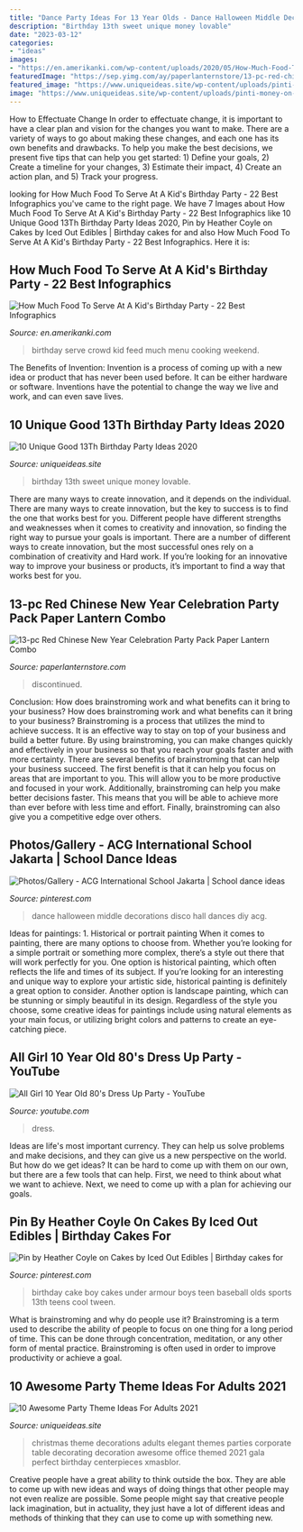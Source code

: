 ```yaml
---
title: "Dance Party Ideas For 13 Year Olds - Dance Halloween Middle Decorations Disco Hall Dances Diy Acg"
description: "Birthday 13th sweet unique money lovable"
date: "2023-03-12"
categories:
- "ideas"
images:
- "https://en.amerikanki.com/wp-content/uploads/2020/05/How-Much-Food-To-Serve-At-A-Kids-Birthday-Party.jpg"
featuredImage: "https://sep.yimg.com/ay/paperlanternstore/13-pc-red-chinese-new-year-celebration-party-pack-paper-lantern-combo-set-9.jpg"
featured_image: "https://www.uniqueideas.site/wp-content/uploads/pinti-money-on-cah-day-pinterest-birthdays-sweet-16-7.jpg"
image: "https://www.uniqueideas.site/wp-content/uploads/pinti-money-on-cah-day-pinterest-birthdays-sweet-16-7.jpg"
---
```



How to Effectuate Change
In order to effectuate change, it is important to have a clear plan and vision for the changes you want to make. There are a variety of ways to go about making these changes, and each one has its own benefits and drawbacks. To help you make the best decisions, we present five tips that can help you get started: 1) Define your goals, 2) Create a timeline for your changes, 3) Estimate their impact, 4) Create an action plan, and 5) Track your progress.

	

		
looking for How Much Food To Serve At A Kid&#039;s Birthday Party - 22 Best Infographics you've came to the right page. We have 7 Images about How Much Food To Serve At A Kid&#039;s Birthday Party - 22 Best Infographics like 10 Unique Good 13Th Birthday Party Ideas 2020, Pin by Heather Coyle on Cakes by Iced Out Edibles | Birthday cakes for and also How Much Food To Serve At A Kid&#039;s Birthday Party - 22 Best Infographics. Here it is:
		
    
## How Much Food To Serve At A Kid&#039;s Birthday Party - 22 Best Infographics

<img loading=lazy src="https://en.amerikanki.com/wp-content/uploads/2020/05/How-Much-Food-To-Serve-At-A-Kids-Birthday-Party.jpg" onerror="this.onerror=null;this.src='https://tse1.mm.bing.net/th?id=OIP.6QVpca5OGuD_5JA8_IyI6wHaRY&amp;pid=15.1';" alt="How Much Food To Serve At A Kid&#039;s Birthday Party - 22 Best Infographics">

_Source: en.amerikanki.com_

>birthday serve crowd kid feed much menu cooking weekend. 

	

The Benefits of Invention:
Invention is a process of coming up with a new idea or product that has never been used before. It can be either hardware or software. Inventions have the potential to change the way we live and work, and can even save lives.

    
## 10 Unique Good 13Th Birthday Party Ideas 2020

<img loading=lazy src="https://www.uniqueideas.site/wp-content/uploads/pinti-money-on-cah-day-pinterest-birthdays-sweet-16-7.jpg" onerror="this.onerror=null;this.src='https://tse1.mm.bing.net/th?id=OIP.wt4JYcX48nd4NyxtSCch2AHaJL&amp;pid=15.1';" alt="10 Unique Good 13Th Birthday Party Ideas 2020">

_Source: uniqueideas.site_

>birthday 13th sweet unique money lovable. 

	

There are many ways to create innovation, and it depends on the individual.
There are many ways to create innovation, but the key to success is to find the one that works best for you. Different people have different strengths and weaknesses when it comes to creativity and innovation, so finding the right way to pursue your goals is important. There are a number of different ways to create innovation, but the most successful ones rely on a combination of creativity and Hard work. If you’re looking for an innovative way to improve your business or products, it’s important to find a way that works best for you.

    
## 13-pc Red Chinese New Year Celebration Party Pack Paper Lantern Combo

<img loading=lazy src="https://sep.yimg.com/ay/paperlanternstore/13-pc-red-chinese-new-year-celebration-party-pack-paper-lantern-combo-set-9.jpg" onerror="this.onerror=null;this.src='https://tse3.mm.bing.net/th?id=OIP.Y_QHgcSANR1SfvyGX3HrHwHaHa&amp;pid=15.1';" alt="13-pc Red Chinese New Year Celebration Party Pack Paper Lantern Combo">

_Source: paperlanternstore.com_

>discontinued. 

	

Conclusion: How does brainstroming work and what benefits can it bring to your business?
How does brainstroming work and what benefits can it bring to your business? Brainstroming is a process that utilizes the mind to achieve success. It is an effective way to stay on top of your business and build a better future. By using brainstroming, you can make changes quickly and effectively in your business so that you reach your goals faster and with more certainty. There are several benefits of brainstroming that can help your business succeed. The first benefit is that it can help you focus on areas that are important to you. This will allow you to be more productive and focused in your work. Additionally, brainstroming can help you make better decisions faster. This means that you will be able to achieve more than ever before with less time and effort. Finally, brainstroming can also give you a competitive edge over others.

    
## Photos/Gallery - ACG International School Jakarta | School Dance Ideas

<img loading=lazy src="https://i.pinimg.com/736x/59/41/9c/59419c6af94cec5a747e6a72d89bafb2--middle-school-dance-school-dances.jpg" onerror="this.onerror=null;this.src='https://tse2.mm.bing.net/th?id=OIP.-k-OZoeNXafCmFFHOb6yrAHaFj&amp;pid=15.1';" alt="Photos/Gallery - ACG International School Jakarta | School dance ideas">

_Source: pinterest.com_

>dance halloween middle decorations disco hall dances diy acg. 

	

Ideas for paintings: 1. Historical or portrait painting
When it comes to painting, there are many options to choose from. Whether you’re looking for a simple portrait or something more complex, there’s a style out there that will work perfectly for you. One option is historical painting, which often reflects the life and times of its subject. If you’re looking for an interesting and unique way to explore your artistic side, historical painting is definitely a great option to consider. Another option is landscape painting, which can be stunning or simply beautiful in its design. Regardless of the style you choose, some creative ideas for paintings include using natural elements as your main focus, or utilizing bright colors and patterns to create an eye-catching piece.

    
## All Girl 10 Year Old 80&#039;s Dress Up Party - YouTube

<img loading=lazy src="https://i.ytimg.com/vi/-5yYGufc_Os/maxresdefault.jpg" onerror="this.onerror=null;this.src='https://tse1.mm.bing.net/th?id=OIP.j0iEs4NtkfKvgacA8S945QHaEK&amp;pid=15.1';" alt="All Girl 10 Year Old 80&#039;s Dress Up Party - YouTube">

_Source: youtube.com_

>dress. 

	

Ideas are life's most important currency. They can help us solve problems and make decisions, and they can give us a new perspective on the world. But how do we get ideas? It can be hard to come up with them on our own, but there are a few tools that can help. First, we need to think about what we want to achieve. Next, we need to come up with a plan for achieving our goals.

    
## Pin By Heather Coyle On Cakes By Iced Out Edibles | Birthday Cakes For

<img loading=lazy src="https://i.pinimg.com/736x/dd/04/61/dd046178a8196d5972fb3552dbd41365--baseball-birthday-party-th-birthday.jpg" onerror="this.onerror=null;this.src='https://tse2.mm.bing.net/th?id=OIP.thfV9ohixFpIrq5FgQVVwQHaHa&amp;pid=15.1';" alt="Pin by Heather Coyle on Cakes by Iced Out Edibles | Birthday cakes for">

_Source: pinterest.com_

>birthday cake boy cakes under armour boys teen baseball olds sports 13th teens cool tween. 

	

What is brainstroming and why do people use it?
Brainstroming is a term used to describe the ability of people to focus on one thing for a long period of time. This can be done through concentration, meditation, or any other form of mental practice. Brainstroming is often used in order to improve productivity or achieve a goal.

    
## 10 Awesome Party Theme Ideas For Adults 2021

<img loading=lazy src="https://www.uniqueideas.site/wp-content/uploads/christmas-party-themed-ideas-archives-decorating-of-party.jpg" onerror="this.onerror=null;this.src='https://tse3.mm.bing.net/th?id=OIP.uwG7yn3O7jm11f-b9VblDQHaE8&amp;pid=15.1';" alt="10 Awesome Party Theme Ideas For Adults 2021">

_Source: uniqueideas.site_

>christmas theme decorations adults elegant themes parties corporate table decorating decoration awesome office themed 2021 gala perfect birthday centerpieces xmasblor. 

	

Creative people have a great ability to think outside the box. They are able to come up with new ideas and ways of doing things that other people may not even realize are possible. Some people might say that creative people lack imagination, but in actuality, they just have a lot of different ideas and methods of thinking that they can use to come up with something new.

